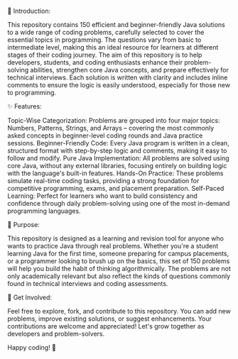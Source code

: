  
📘 Introduction:

This repository contains 150 efficient and beginner-friendly Java solutions to a wide range of coding problems, carefully selected to cover the essential topics in programming. The questions vary from basic to intermediate level, making this an ideal resource for learners at different stages of their coding journey. The aim of this repository is to help developers, students, and coding enthusiasts enhance their problem-solving abilities, strengthen core Java concepts, and prepare effectively for technical interviews. Each solution is written with clarity and includes inline comments to ensure the logic is easily understood, especially for those new to programming.

✨ Features:

Topic-Wise Categorization: Problems are grouped into four major topics:
Numbers, Patterns, Strings, and Arrays – covering the most commonly asked concepts in beginner-level coding rounds and Java practice sessions.
Beginner-Friendly Code: Every Java program is written in a clean, structured format with step-by-step logic and comments, making it easy to follow and modify.
Pure Java Implementation: All problems are solved using core Java, without any external libraries, focusing entirely on building logic with the language's built-in features.
Hands-On Practice: These problems simulate real-time coding tasks, providing a strong foundation for competitive programming, exams, and placement preparation.
Self-Paced Learning: Perfect for learners who want to build consistency and confidence through daily problem-solving using one of the most in-demand programming languages.

🎯 Purpose:

This repository is designed as a learning and revision tool for anyone who wants to practice Java through real problems. Whether you're a student learning Java for the first time, someone preparing for campus placements, or a programmer looking to brush up on the basics, this set of 150 problems will help you build the habit of thinking algorithmically. The problems are not only academically relevant but also reflect the kinds of questions commonly found in technical interviews and coding assessments.

🙌 Get Involved:

Feel free to explore, fork, and contribute to this repository. You can add new problems, improve existing solutions, or suggest enhancements. Your contributions are welcome and appreciated! Let's grow together as developers and problem-solvers.


Happy coding! 🚀



